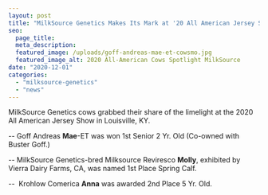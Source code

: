 ```yaml
---
layout: post
title: "MilkSource Genetics Makes Its Mark at '20 All American Jersey Show"
seo:
  page_title:
  meta_description:
  featured_image: /uploads/goff-andreas-mae-et-cowsmo.jpg
  featured_image_alt: 2020 All-American Cows Spotlight MilkSource 
date: "2020-12-01"
categories: 
  - "milksource-genetics"
  - "news"
---
```


MilkSource Genetics cows grabbed their share of the limelight at the 2020 All American Jersey Show in Louisville, KY.

\-- Goff Andreas **Mae**\-ET was won 1st Senior 2 Yr. Old (Co-owned with Buster Goff.)

\-- MilkSource Genetics-bred Milksource Reviresco **Molly**, exhibited by Vierra Dairy Farms, CA, was named 1st Place Spring Calf.

\--  Krohlow Comerica **Anna** was awarded 2nd Place 5 Yr. Old.
